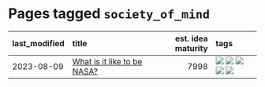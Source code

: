 # Pages tagged `society_of_mind`

|last_modified|title|est. idea maturity|tags
|:---|:---|---:|:---|
|2023-08-09|[What is it like to be NASA?](../what_is_it_like_to_be_nasa.md)|7998|[![](https://img.shields.io/badge/tag-disunity_of_identity-d2ea1b)](../tags/disunity_of_identity.md) [![](https://img.shields.io/badge/tag-organization_as_entity-dce8fa)](../tags/organization_as_entity.md) [![](https://img.shields.io/badge/tag-philosophy-77485f)](../tags/philosophy.md) [![](https://img.shields.io/badge/tag-society_of_mind-82f36e)](../tags/society_of_mind.md) [![](https://img.shields.io/badge/tag-theory_of_mind-ac8815)](../tags/theory_of_mind.md)|